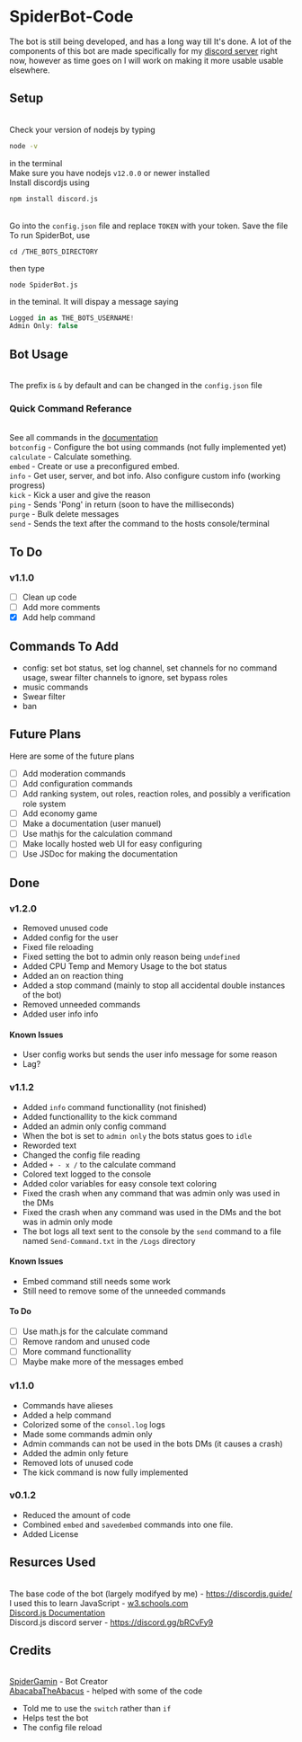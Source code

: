# SpiderBot-Code
The bot is still being developed, and has a long way till It's done. A lot of the components of this bot are made specifically for my [discord server](https://discord.gg/gRMbZyU) right now, however as time goes on I will work on making it more usable usable elsewhere.

[comment]: <> (Invite the bot to your server)

## Setup
<br>Check your version of nodejs by typing 
```bash
node -v
``` 
in the terminal
<br>Make sure you have nodejs `v12.0.0` or newer installed
<br>Install discordjs using 
```bash
npm install discord.js
```
<br>Go into the `config.json` file and replace `TOKEN` with your token. Save the file
<br>To run SpiderBot, use 
```shell
cd /THE_BOTS_DIRECTORY
```
then type
```shell
node SpiderBot.js
```
in the teminal. It will dispay a message saying 
```javascript
Logged in as THE_BOTS_USERNAME!
Admin Only: false
```

## Bot Usage
<br>The prefix is `&` by default and can be changed in the `config.json` file

### Quick Command Referance
<br>See all commands in the <a href="https://spidergamin.github.io/SpiderBot-Code">documentation</a>
<br>`botconfig` - Configure the bot using commands (not fully implemented yet)
<br>`calculate` - Calculate something.
<br>`embed` - Create or use a preconfigured embed.
<br>`info` - Get user, server, and bot info. Also configure custom info (working progress)
<br>`kick` - Kick a user and give the reason
<br>`ping` - Sends 'Pong' in return (soon to have the milliseconds)
<br>`purge` - Bulk delete messages
<br>`send` - Sends the text after the command to the hosts console/terminal

## To Do
### v1.1.0
* [ ] Clean up code
* [ ] Add more comments
* [x] Add help command

## Commands To Add
* config: set bot status, set log channel, set channels for no command usage, swear filter channels to ignore, set bypass roles
* music commands
* Swear filter 
* ban

## Future Plans
Here are some of the future plans
* [ ] Add moderation commands
* [ ] Add configuration commands
* [ ] Add ranking system, out roles, reaction roles, and possibly a verification role system
* [ ] Add economy game
* [ ] Make a documentation (user manuel)
* [ ] Use mathjs for the calculation command
* [ ] Make locally hosted web UI for easy configuring
* [ ] Use JSDoc for making the documentation

## Done 
### v1.2.0
* Removed unused code
* Added config for the user
* Fixed file reloading
* Fixed setting the bot to admin only reason being `undefined`
* Added CPU Temp and Memory Usage to the bot status
* Added an on reaction thing
* Added a stop command (mainly to stop all accidental double instances of the bot)
* Removed unneeded commands
* Added user info info

#### Known Issues
* User config works but sends the user info message for some reason
* Lag?

### v1.1.2
* Added `info` command functionallity (not finished)
* Added functionallity to the kick command
* Added an admin only config command
* When the bot is set to `admin only` the bots status goes to `idle`
* Reworded text
* Changed the config file reading
* Added `+ - x /` to the calculate command
* Colored text logged to the console
* Added color variables for easy console text coloring
* Fixed the crash when any command that was admin only was used in the DMs
* Fixed the crash when any command was used in the DMs and the bot was in admin only mode
* The bot logs all text sent to the console by the `send` command to a file named `Send-Command.txt` in the `/Logs` directory
#### Known Issues
* Embed command still needs some work
* Still need to remove some of the unneeded commands

#### To Do
* [ ] Use math.js for the calculate command
* [ ] Remove random and unused code
* [ ] More command functionallity
* [ ] Maybe make more of the messages embed
### v1.1.0
* Commands have alieses
* Added a help command
* Colorized some of the `consol.log` logs
* Made some commands admin only
* Admin commands can not be used in the bots DMs (it causes a crash)
* Added the admin only feture
* Removed lots of unused code
* The kick command is now fully implemented
### v0.1.2
* Reduced the amount of code
* Combined `embed` and `savedembed` commands into one file.
* Added License

## Resurces Used
<br>The base code of the bot (largely modifyed by me) - https://discordjs.guide/
<br>I used this to learn JavaScript - [w3.schools.com](w3.schools.com)
<br>[Discord.js Documentation](https://discord.js.org/?source=post_page---------------------------#/docs/main/stable/general/welcome)
<br>Discord.js discord server - https://discord.gg/bRCvFy9

## Credits
<br>[SpiderGamin](https://github.com/SpiderGamin) - Bot Creator
<br>[AbacabaTheAbacus](https://github.com/AbacabaTheAbacus) - helped with some of the code 
- Told me to use the `switch` rather than `if`
- Helps test the bot
- The config file reload